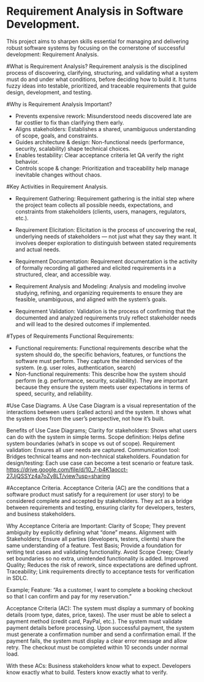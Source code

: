 # Requirement Analysis in Software Development.
This project aims to sharpen skills essential for managing and delivering robust software systems by focusing on the cornerstone of successful development: Requirement Analysis.

#What is Requirement Analysis?
Requirement analysis is the disciplined process of discovering, clarifying, structuring, and validating what a system must do and under what conditions, before deciding how to build it. It turns fuzzy ideas into testable, prioritized, and traceable requirements that guide design, development, and testing.

#Why is Requirement Analysis Important?
- Prevents expensive rework: Misunderstood needs discovered late are far costlier to fix than clarifying them early.
- Aligns stakeholders: Establishes a shared, unambiguous understanding of scope, goals, and constraints.
- Guides architecture & design: Non-functional needs (performance, security, scalability) shape technical choices.
- Enables testability: Clear acceptance criteria let QA verify the right behavior.
- Controls scope & change: Prioritization and traceability help manage inevitable changes without chaos.

#Key Activities in Requirement Analysis.
- Requirement Gathering: Requirement gathering is the initial step where the project team collects all possible needs, expectations, and constraints from stakeholders (clients, users, managers, regulators, etc.).
  
- Requirement Elicitation: Elicitation is the process of uncovering the real, underlying needs of stakeholders — not just what they say they want. It involves deeper exploration to distinguish between stated requirements and actual needs.
  
- Requirement Documentation: Requirement documentation is the activity of formally recording all gathered and elicited requirements in a structured, clear, and accessible way.

- Requirement Analysis and Modeling: Analysis and modeling involve studying, refining, and organizing requirements to ensure they are feasible, unambiguous, and aligned with the system’s goals.

- Requirement Validation: Validation is the process of confirming that the documented and analyzed requirements truly reflect stakeholder needs and will lead to the desired outcomes if implemented.

#Types of Requirements
Functional Requirements: 

- Functional requirements: Functional requirements describe what the system should do, the specific behaviors, features, or functions the software must perform. They capture the intended services of the system. (e.g. user roles, authentication, search) 
- Non-functional requirements: This describe how the system should perform (e.g. performance, security, scalability). They are important because they ensure the system meets user expectations in terms of speed, security, and reliability.

#Use Case Diagrams.
A Use Case Diagram is a visual representation of the interactions between users (called actors) and the system. It shows what the system does from the user’s perspective, not how it’s built.

Benefits of Use Case Diagrams;
Clarity for stakeholders: Shows what users can do with the system in simple terms.
Scope definition: Helps define system boundaries (what’s in scope vs out of scope).
Requirement validation: Ensures all user needs are captured.
Communication tool: Bridges technical teams and non-technical stakeholders.
Foundation for design/testing: Each use case can become a test scenario or feature task.
https://drive.google.com/file/d/10_7-b4K1aocct-27JjQSSYz4a7oZy8LT/view?usp=sharing

#Acceptance Criteria.
Acceptance Criteria (AC) are the conditions that a software product must satisfy for a requirement (or user story) to be considered complete and accepted by stakeholders. They act as a bridge between requirements and testing, ensuring clarity for developers, testers, and business stakeholders.

Why Acceptance Criteria are Important:
Clarity of Scope; They prevent ambiguity by explicitly defining what “done” means.
Alignment with Stakeholders; Ensure all parties (developers, testers, clients) share the same understanding of a feature.
Test Basis; Provide a foundation for writing test cases and validating functionality.
Avoid Scope Creep; Clearly set boundaries so no extra, unintended functionality is added.
Improved Quality; Reduces the risk of rework, since expectations are defined upfront.
Traceability; Link requirements directly to acceptance tests for verification in SDLC.

Example;
Feature: “As a customer, I want to complete a booking checkout so that I can confirm and pay for my reservation.”

Acceptance Criteria (AC):
The system must display a summary of booking details (room type, dates, price, taxes).
The user must be able to select a payment method (credit card, PayPal, etc.).
The system must validate payment details before processing.
Upon successful payment, the system must generate a confirmation number and send a confirmation email.
If the payment fails, the system must display a clear error message and allow retry.
The checkout must be completed within 10 seconds under normal load.

With these ACs:
Business stakeholders know what to expect.
Developers know exactly what to build.
Testers know exactly what to verify.
